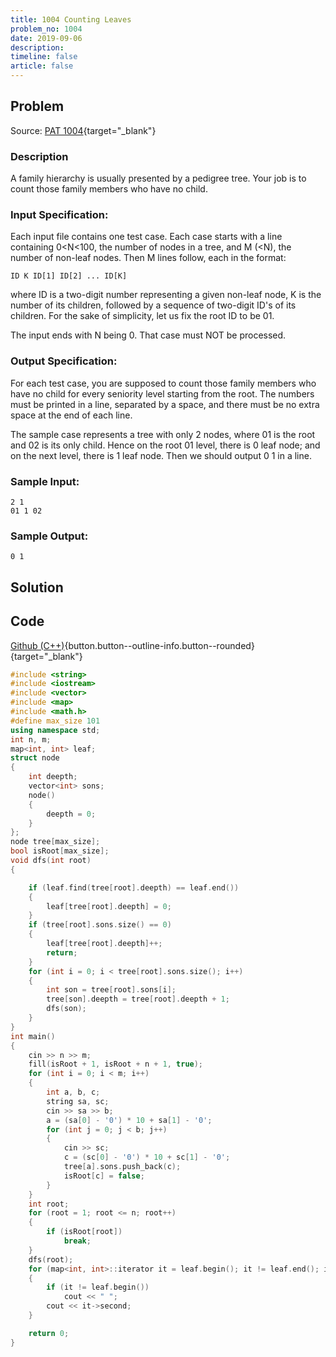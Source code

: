 ```yaml
---
title: 1004 Counting Leaves
problem_no: 1004
date: 2019-09-06
description: 
timeline: false
article: false
---
```


<!--more-->

## Problem

Source: [PAT 1004](https://pintia.cn/problem-sets/994805342720868352/exam/problems/994805521431773184){target="_blank"}

### Description

A family hierarchy is usually presented by a pedigree tree. Your job is to count those family members who have no child.

### Input Specification:

Each input file contains one test case. Each case starts with a line containing 0<N<100, the number of nodes in a tree,
and M (<N), the number of non-leaf nodes. Then M lines follow, each in the format:

`ID K ID[1] ID[2] ... ID[K]`

where ID is a two-digit number representing a given non-leaf node, K is the number of its children, followed by a
sequence of two-digit ID's of its children. For the sake of simplicity, let us fix the root ID to be 01.

The input ends with N being 0. That case must NOT be processed.

### Output Specification:

For each test case, you are supposed to count those family members who have no child for every seniority level starting
from the root. The numbers must be printed in a line, separated by a space, and there must be no extra space at the end
of each line.

The sample case represents a tree with only 2 nodes, where 01 is the root and 02 is its only child. Hence on the root 01
level, there is 0 leaf node; and on the next level, there is 1 leaf node. Then we should output 0 1 in a line.

### Sample Input:

```text
2 1
01 1 02
```

### Sample Output:

```text
0 1
```

## Solution

## Code

[Github (C++)](https://github.com/Alomerry/algorithm/blob/master/pat/a/1004){button.button--outline-info.button--rounded}{target="_blank"}


```cpp
#include <string>
#include <iostream>
#include <vector>
#include <map>
#include <math.h>
#define max_size 101
using namespace std;
int n, m;
map<int, int> leaf;
struct node
{
    int deepth;
    vector<int> sons;
    node()
    {
        deepth = 0;
    }
};
node tree[max_size];
bool isRoot[max_size];
void dfs(int root)
{

    if (leaf.find(tree[root].deepth) == leaf.end())
    {
        leaf[tree[root].deepth] = 0;
    }
    if (tree[root].sons.size() == 0)
    {
        leaf[tree[root].deepth]++;
        return;
    }
    for (int i = 0; i < tree[root].sons.size(); i++)
    {
        int son = tree[root].sons[i];
        tree[son].deepth = tree[root].deepth + 1;
        dfs(son);
    }
}
int main()
{
    cin >> n >> m;
    fill(isRoot + 1, isRoot + n + 1, true);
    for (int i = 0; i < m; i++)
    {
        int a, b, c;
        string sa, sc;
        cin >> sa >> b;
        a = (sa[0] - '0') * 10 + sa[1] - '0';
        for (int j = 0; j < b; j++)
        {
            cin >> sc;
            c = (sc[0] - '0') * 10 + sc[1] - '0';
            tree[a].sons.push_back(c);
            isRoot[c] = false;
        }
    }
    int root;
    for (root = 1; root <= n; root++)
    {
        if (isRoot[root])
            break;
    }
    dfs(root);
    for (map<int, int>::iterator it = leaf.begin(); it != leaf.end(); it++)
    {
        if (it != leaf.begin())
            cout << " ";
        cout << it->second;
    }

    return 0;
}
```
